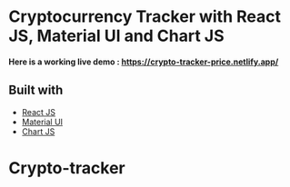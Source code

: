 # Cryptocurrency Tracker with React JS, Material UI and Chart JS

#### Here is a working live demo : https://crypto-tracker-price.netlify.app/

## Built with

- [React JS](https://reactjs.org/)
- [Material UI](https://v4.mui.com/)
- [Chart JS](https://reactchartjs.github.io/react-chartjs-2/#/)

# Crypto-tracker
